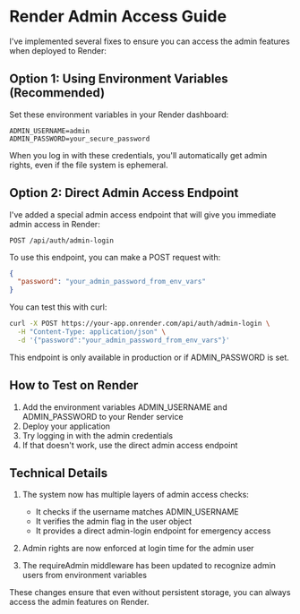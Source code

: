 # Render Admin Access Guide

I've implemented several fixes to ensure you can access the admin features when deployed to Render:

## Option 1: Using Environment Variables (Recommended)

Set these environment variables in your Render dashboard:

```
ADMIN_USERNAME=admin
ADMIN_PASSWORD=your_secure_password
```

When you log in with these credentials, you'll automatically get admin rights, even if the file system is ephemeral.

## Option 2: Direct Admin Access Endpoint

I've added a special admin access endpoint that will give you immediate admin access in Render:

```
POST /api/auth/admin-login
```

To use this endpoint, you can make a POST request with:

```json
{
  "password": "your_admin_password_from_env_vars"
}
```

You can test this with curl:

```bash
curl -X POST https://your-app.onrender.com/api/auth/admin-login \
  -H "Content-Type: application/json" \
  -d '{"password":"your_admin_password_from_env_vars"}'
```

This endpoint is only available in production or if ADMIN_PASSWORD is set.

## How to Test on Render

1. Add the environment variables ADMIN_USERNAME and ADMIN_PASSWORD to your Render service
2. Deploy your application
3. Try logging in with the admin credentials
4. If that doesn't work, use the direct admin access endpoint

## Technical Details

1. The system now has multiple layers of admin access checks:
   - It checks if the username matches ADMIN_USERNAME
   - It verifies the admin flag in the user object
   - It provides a direct admin-login endpoint for emergency access

2. Admin rights are now enforced at login time for the admin user
   
3. The requireAdmin middleware has been updated to recognize admin users from environment variables

These changes ensure that even without persistent storage, you can always access the admin features on Render.